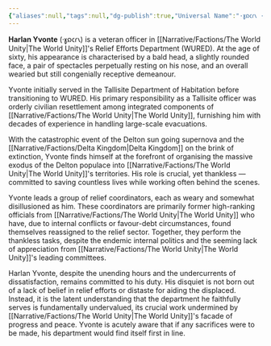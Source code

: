```yaml
---
{"aliases":null,"tags":null,"dg-publish":true,"Universal Name":"·𐑣𐑸𐑤𐑩𐑯 ·𐑧𐑝𐑩𐑯𐑑𐑱","permalink":"/narrative/characters/onyx-black-3/harlan-yvonte/","dgPassFrontmatter":true}
---
```


**Harlan Yvonte** (·𐑣𐑸𐑤𐑩𐑯) is a veteran officer in [[Narrative/Factions/The World Unity\|The World Unity]]'s Relief Efforts Department (WURED). At the age of sixty, his appearance is characterised by a bald head, a slightly rounded face, a pair of spectacles perpetually resting on his nose, and an overall wearied but still congenially receptive demeanour.

Yvonte initially served in the Tallisite Department of Habitation before transitioning to WURED. His primary responsibility as a Tallisite officer was orderly civilian resettlement among integrated components of [[Narrative/Factions/The World Unity\|The World Unity]], furnishing him with decades of experience in handling large-scale evacuations.

With the catastrophic event of the Delton sun going supernova and the [[Narrative/Factions/Delta Kingdom\|Delta Kingdom]] on the brink of extinction, Yvonte finds himself at the forefront of organising the massive exodus of the Delton populace into [[Narrative/Factions/The World Unity\|The World Unity]]'s territories. His role is crucial, yet thankless — committed to saving countless lives while working often behind the scenes.

Yvonte leads a group of relief coordinators, each as weary and somewhat disillusioned as him. These coordinators are primarily former high-ranking officials from [[Narrative/Factions/The World Unity\|The World Unity]] who have, due to internal conflicts or favour-debt circumstances, found themselves reassigned to the relief sector. Together, they perform the thankless tasks, despite the endemic internal politics and the seeming lack of appreciation from [[Narrative/Factions/The World Unity\|The World Unity]]'s leading committees.

Harlan Yvonte, despite the unending hours and the undercurrents of dissatisfaction, remains committed to his duty. His disquiet is not born out of a lack of belief in relief efforts or distaste for aiding the displaced. Instead, it is the latent understanding that the department he faithfully serves is fundamentally undervalued, its crucial work undermined by [[Narrative/Factions/The World Unity\|The World Unity]]'s facade of progress and peace. Yvonte is acutely aware that if any sacrifices were to be made, his department would find itself first in line.